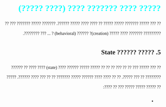 <div style="direction: rtl; font-family: IRANSansX,serif; line-height: 225%">
<h1 style="color: aqua">????? ???? ??????? ???? (???? ?????)</h1>
<p>?? ??? ????? ??????? ????? ????? ?? ???? ???? ????? ??????. ??????? ????? ??????? ??? ?? ????????? ??????? ???? ????? 
(creation)? ?????? (behavioral) ? ... ??? ????????.</p>
<h2>5. ????? ?????? State</h2>
<p>?? ??? ????? ??? ?? ?? ??? ?? ?? ?? ????? ????? ?????? ???? (state) ???? ???? ?? ?????? 
???????? ?? ??? ?????. ?? ?? ???? ???? ?????? ????? ??????? ?? ?? ??? ???? ??????. ????? ?? ????? ????? ????? ??? ?? ????:</p>
<ul>
<li></li>
</ul>
</div>